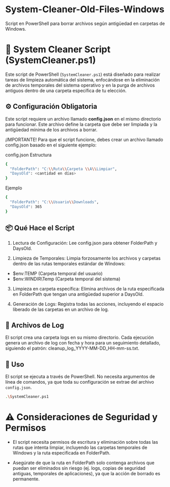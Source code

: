 # System-Cleaner-Old-Files-Windows
Script en PowerShell para borrar archivos según antigüedad en carpetas de Windows. 

# 🧹 System Cleaner Script (SystemCleaner.ps1)

Este script de PowerShell (`SystemCleaner.ps1`) está diseñado para realizar tareas de limpieza automática del sistema, enfocándose en la eliminación de archivos temporales del sistema operativo y en la purga de archivos antiguos dentro de una carpeta específica de tu elección.

## ⚙️ Configuración Obligatoria

Este script requiere un archivo llamado **config.json** en el mismo directorio para funcionar. Este archivo define la carpeta que debe ser limpiada y la antigüedad mínima de los archivos a borrar.

¡IMPORTANTE! Para que el script funcione, debes crear un archivo llamado config.json basado en el siguiente ejemplo:

config.json Estructura
```bash
{
  "FolderPath": "C:\\Ruta\\Carpeta \\A\\Limpiar",
  "DaysOld": <cantidad en días>
}
```

Ejemplo
```bash
{
  "FolderPath": "C:\\Usuario\\Downloads",
  "DaysOld": 365
}
```

## 📦 Qué Hace el Script
1. Lectura de Configuración: Lee config.json para obtener FolderPath y DaysOld.

2. Limpieza de Temporales: Limpia forzosamente los archivos y carpetas dentro de las rutas temporales estándar de Windows:

- $env:TEMP (Carpeta temporal del usuario)
- $env:WINDIR\Temp (Carpeta temporal del sistema)

3. Limpieza en carpeta específica: Elimina archivos de la ruta especificada en FolderPath que tengan una antigüedad superior a DaysOld.

4. Generación de Logs: Registra todas las acciones, incluyendo el espacio liberado de las carpetas en un archivo de log.

## 📜 Archivos de Log
El script crea una carpeta logs en su mismo directorio. Cada ejecución genera un archivo de log con fecha y hora para un seguimiento detallado, siguiendo el patrón: cleanup_log_YYYY-MM-DD_HH-mm-ss.txt.

## 🚀 Uso

El script se ejecuta a través de PowerShell. No necesita argumentos de línea de comandos, ya que toda su configuración se extrae del archivo `config.json`.

```bash
.\SystemCleaner.ps1
```

# ⚠️ Consideraciones de Seguridad y Permisos
- El script necesita permisos de escritura y eliminación sobre todas las rutas que intenta limpiar, incluyendo las carpetas temporales de Windows y la ruta especificada en FolderPath.

- Asegúrate de que la ruta en FolderPath solo contenga archivos que puedan ser eliminados sin riesgo (ej. logs, copias de seguridad antiguas, temporales de aplicaciones), ya que la acción de borrado es permanente.
